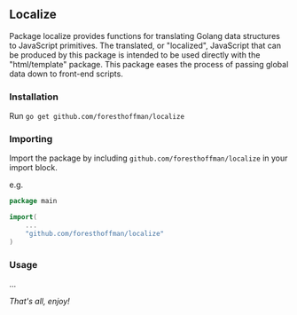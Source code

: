 ## Localize

Package localize provides functions for translating Golang data structures to JavaScript primitives. The translated, or "localized", JavaScript that can be produced by this package is intended to be used directly with the "html/template" package. This package eases the process of passing global data down to front-end scripts.

### Installation

Run `go get github.com/foresthoffman/localize`

### Importing

Import the package by including `github.com/foresthoffman/localize` in your import block.

e.g.

```Go
package main

import(
	...
	"github.com/foresthoffman/localize"
)
```

### Usage

...

_That's all, enjoy!_
